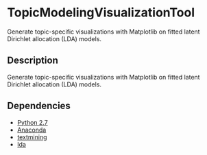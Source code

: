 # TopicModelingVisualizationTool
Generate topic-specific visualizations with Matplotlib on fitted latent Dirichlet allocation (LDA) models.

## Description
Generate topic-specific visualizations with Matplotlib on fitted latent Dirichlet allocation (LDA) models.

## Dependencies
* [Python 2.7](https://www.python.org/download/releases/2.7/)
* [Anaconda](https://www.continuum.io/downloads)
* [textmining](https://pypi.python.org/pypi/textmining/1.0)
* [lda](https://pypi.python.org/pypi/lda)
